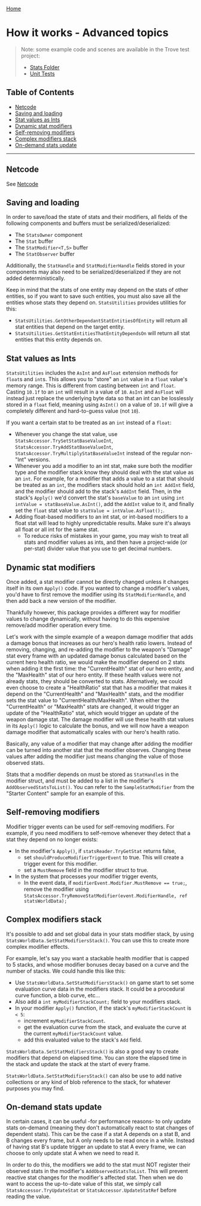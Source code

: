 
[Home](../README.md)

# How it works - Advanced topics

> Note: some example code and scenes are available in the Trove test project:
> * [Stats Folder](https://github.com/PhilSA/Trove/tree/main/_Projects/TroveTests/Assets/_Tests/Stats)
> * [Unit Tests](https://github.com/PhilSA/Trove/tree/main/com.trove.stats/Tests/Runtime)


## Table of Contents
* [Netcode](#netcode)
* [Saving and loading](#saving-and-loading)
* [Stat values as Ints](#stat-values-as-ints)
* [Dynamic stat modifiers](#dynamic-stat-modifiers)
* [Self-removing modifiers](#self-removing-modifiers)
* [Complex modifiers stack](#complex-modifiers-stack)
* [On-demand stats update](#stats-that-are-only-evaluared-on-demand)


---

## Netcode

See [Netcode](./advanced-netcode.md)


## Saving and loading

In order to save/load the state of stats and their modifiers, all fields of the following components and buffers must be serialized/deserialized:
* The `StatsOwner` component
* The `Stat` buffer
* The `StatModifier<T,S>` buffer
* The `StatObserver` buffer

Additionally, the `StatHandle` and `StatModifierHandle` fields stored in your components may also need to be serialized/deserialized if they are not added deterministically.

Keep in mind that the stats of one entity may depend on the stats of other entities, so if you want to save such entities, you must also save all the entities whose stats they depend on. `StatsUtilities` provides utilities for this:
* `StatsUtilities.GetOtherDependantStatEntitiesOfEntity` will return all stat entities that depend on the target entity.
* `StatsUtilities.GetStatEntitiesThatEntityDependsOn` will return all stat entities that this entity depends on.


## Stat values as Ints

`StatsUtilities` includes the `AsInt` and `AsFloat` extension methods for `float`s and `int`s. This allows you to "store" an `int` value in a `float` value's memory range. This is different from casting between `int` and `float`. Casting `10.1f` to an `int` will result in a value of `10`. `AsInt` and `AsFloat` will instead just replace the underlying byte data so that an int can be losslessly stored in a `float` field, meaning using `AsInt()` on a value of `10.1f` will give a completely different and hard-to-guess value (not `10`).

If you want a certain stat to be treated as an `int` instead of a `float`:
* Whenever you change the stat value, use `StatsAccessor.TrySetStatBaseValueInt`, `StatsAccessor.TryAddStatBaseValueInt`, `StatsAccessor.TryMultiplyStatBaseValueInt` instead of the regular non-"Int" versions.
* Whenever you add a modifier to an int stat, make sure both the modifier type and the modifier stack know they should deal with the stat value as an `int`. For example, for a modifier that adds a value to a stat that should be treated as an `int`, the modifiers stack should hold an `int AddInt` field, and the modifier should add to the stack's `AddInt` field. Then, in the stack's `Apply()` we'd convert the stat's `baseValue` to an `int` using `int intValue = statBaseValue.AsInt()`, add the `AddInt` value to it, and finally set the `float` stat value to `statValue = intValue.AsFloat();`.
* Adding float-based modifiers to an int stat, or int-based modifiers to a float stat will lead to highly unpredictable results. Make sure it's always all float or all int for the same stat.
    * To reduce risks of mistakes in your game, you may wish to treat all stats and modifier values as ints, and then have a project-wide (or per-stat) divider value that you use to get decimal numbers.


## Dynamic stat modifiers

Once added, a stat modifier cannot be directly changed unless it changes itself in its own `Apply()` code. If you wanted to change a modifier's values, you'd have to first remove the modifier using its `StatModifierHandle`, and then add back a new version of the modifier.

Thankfully however, this package provides a different way for modifier values to change dynamically, without having to do this expensive remove/add modifier operation every time. 

Let's work with the simple example of a weapon damage modifier that adds a damage bonus that increases as our hero's health ratio lowers. Instead of removing, changing, and re-adding the modifier to the weapon's "Damage" stat every frame with an updated damage bonus calculated based on the current hero health ratio, we would make the modifier depend on 2 stats when adding it the first time: the "CurrentHealth" stat of our hero entity, and the "MaxHealth" stat of our hero entity. If these health values were not already stats, they should be converted to stats. Alternatively, we could even choose to create a "HealthRatio" stat that has a modifier that makes it depend on the "CurrentHealth" and "MaxHealth" stats, and the modifier sets the stat value to "CurrentHealth/MaxHealth". When either the "CurrentHealth" or "MaxHealth" stats are changed, it would trigger an update of the "HealthRatio" stat, which would trigger an update of the weapon damage stat. The damage modifier will use these health stat values in its `Apply()` logic to calculate the bonus, and we will now have a weapon damage modifier that automatically scales with our hero's health ratio.

Basically, any value of a modifier that may change after adding the modifier can be turned into another stat that the modifier observes. Changing these values after adding the modifier just means changing the value of those observed stats.

Stats that a modifier depends on must be stored as `StatHandle`s in the modifier struct, and must be added to a list in the modifier's `AddObservedStatsToList()`. You can refer to the `SampleStatModifier` from the "Starter Content" sample for an example of this.


## Self-removing modifiers

Modifier trigger events can be used for self-removing modifiers. For example, if you need modifiers to self-remove whenever they detect that a stat they depend on no longer exists:
* In the modifier's `Apply()`, if `statsReader.TryGetStat` returns false, 
    * set `shouldProduceModifierTriggerEvent` to true. This will create a trigger event for this modifier.
    * set a `MustRemove` field in the modifier struct to true.
* In the system that processes your modifier trigger events,
    * In the event data, if `modifierEvent.Modifier.MustRemove == true;`, remove the modifier using `StatsAccessor.TryRemoveStatModifier(event.ModifierHandle, ref statsWorldData);`


## Complex modifiers stack

It's possible to add and set global data in your stats modifier stack, by using `StatsWorldData.SetStatModifiersStack()`. You can use this to create more complex modifier effects.

For example, let's say you want a stackable health modifier that is capped to 5 stacks, and whose modifier bonuses decay based on a curve and the number of stacks. We could handle this like this:
* Use `StatsWorldData.SetStatModifiersStack()` on game start to set some evaluation curve data in the modifiers stack. It could be a procedural curve function, a blob curve, etc...
* Also add a `int myModifierStackCount;` field to your modifiers stack.
* In your modifier `Apply()` function, if the stack's `myModifierStackCount` is `< 5`:
    * increment `myModifierStackCount`.
    * get the evaluation curve from the stack, and evaluate the curve at the current `myModifierStackCount` value.
    * add this evaluated value to the stack's `Add` field.

`StatsWorldData.SetStatModifiersStack()` is also a good way to create modifiers that depend on elapsed time. You can store the elapsed time in the stack and update the stack at the start of every frame.

`StatsWorldData.SetStatModifiersStack()` can also be use to add native collections or any kind of blob reference to the stack, for whatever purposes you may find.


## On-demand stats update

In certain cases, it can be useful -for performance reasons- to only update stats on-demand (meaning they don't automatically react to stat changes of dependent stats). This can be the case if a stat A depends on a stat B, and B changes every frame, but A only needs to be read once in a while. Instead of having stat B's update trigger an update to stat A every frame, we can choose to only update stat A when we need to read it.

In order to do this, the modifiers we add to the stat must NOT register their observed stats in the modifier's `AddObservedStatsToList`. This will prevent reactive stat changes for the modifier's affected stat. Then when we do want to access the up-to-date value of this stat, we simply call `StatsAccessor.TryUpdateStat` or `StatsAccessor.UpdateStatRef` before reading the value.